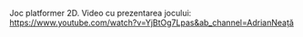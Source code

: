 Joc platformer 2D.
Video cu prezentarea jocului:
	https://www.youtube.com/watch?v=YjBtOg7Lpas&ab_channel=AdrianNeață
